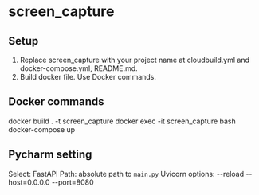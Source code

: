 # screen_capture

## Setup

1. Replace screen_capture with your project name at cloudbuild.yml and docker-compose.yml, README.md.
1. Build docker file. Use Docker commands. 

## Docker commands
docker build . -t screen_capture
docker exec -it screen_capture bash
docker-compose up

## Pycharm setting
Select: FastAPI
Path: absolute path to `main.py`
Uvicorn options: --reload --host=0.0.0.0 --port=8080

